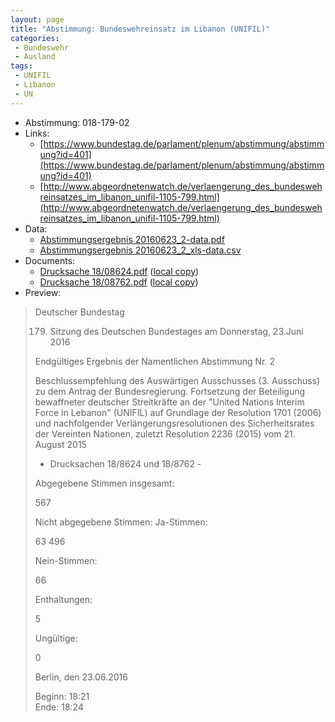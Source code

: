 ```yaml
---
layout: page
title: "Abstimmung: Bundeswehreinsatz im Libanon (UNIFIL)"
categories:
 - Bundeswehr
 - Ausland
tags:
 - UNIFIL
 - Libanon
 - UN
---
```


* Abstimmung: 018-179-02
* Links: 
    * [https://www.bundestag.de/parlament/plenum/abstimmung/abstimmung?id=401](https://www.bundestag.de/parlament/plenum/abstimmung/abstimmung?id=401)
    * [http://www.abgeordnetenwatch.de/verlaengerung_des_bundeswehreinsatzes_im_libanon_unifil-1105-799.html](http://www.abgeordnetenwatch.de/verlaengerung_des_bundeswehreinsatzes_im_libanon_unifil-1105-799.html)
* Data: 
    * [Abstimmungsergebnis 20160623_2-data.pdf](/res/abstimmungsliste/20160623_2-data.pdf)
    * [Abstimmungsergebnis 20160623_2_xls-data.csv](/res/abstimmungsliste/analyses/20160623_2_xls-data.csv)
* Documents: 
    * [Drucksache 18/08624.pdf](http://dip21.bundestag.de/dip21/btd/18/086/1808624.pdf) ([local copy](/res/abstimmungsdaten/018-179-02/1808624.pdf))
    * [Drucksache 18/08762.pdf](http://dip21.bundestag.de/dip21/btd/18/087/1808762.pdf) ([local copy](/res/abstimmungsdaten/018-179-02/1808762.pdf))
* Preview: 
> Deutscher Bundestag
> 
> 179. Sitzung des Deutschen Bundestages
> am Donnerstag, 23.Juni 2016
> 
> Endgültiges Ergebnis der Namentlichen Abstimmung Nr. 2
> 
> Beschlussempfehlung des Auswärtigen Ausschusses (3. Ausschuss) zu dem Antrag der
> Bundesregierung.
> Fortsetzung der Beteiligung bewaffneter deutscher Streitkräfte an der "United Nations
> Interim Force in Lebanon" (UNIFIL) auf Grundlage der Resolution 1701 (2006) und
> nachfolgender Verlängerungsresolutionen des Sicherheitsrates der Vereinten Nationen,
> zuletzt Resolution 2236 (2015) vom 21. August 2015
> - Drucksachen 18/8624 und 18/8762 -
> 
> Abgegebene Stimmen insgesamt:
> 
> 567
> 
> Nicht abgegebene Stimmen:
> Ja-Stimmen:
> 
> 63
> 496
> 
> Nein-Stimmen:
> 
> 66
> 
> Enthaltungen:
> 
> 5
> 
> Ungültige:
> 
> 0
> 
> Berlin, den 23.06.2016
> 
> Beginn: 18:21  
> Ende: 18:24
